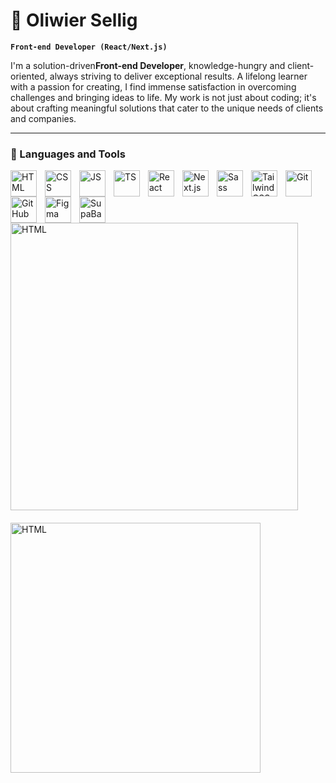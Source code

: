 # 🐺 Oliwier Sellig

**`Front-end Developer (React/Next.js)`** 

I'm a solution-driven**Front-end Developer**, knowledge-hungry and client-oriented, always striving to deliver exceptional results. A lifelong learner with a passion for creating, I find immense satisfaction in overcoming challenges and bringing ideas to life. My work is not just about coding; it's about crafting meaningful solutions that cater to the unique needs of clients and companies.

---

### 🧰 Languages and Tools

<img align="left" alt="HTML" width="42px" style="padding-right:10px" src="https://cdn.jsdelivr.net/gh/devicons/devicon@latest/icons/html5/html5-original.svg" />
<img align="left" alt="CSS" width="42px" style="padding-right:10px" src="https://cdn.jsdelivr.net/gh/devicons/devicon@latest/icons/css3/css3-original.svg" />
<img align="left" alt="JS" width="42px" style="padding-right:10px" src="https://cdn.jsdelivr.net/gh/devicons/devicon@latest/icons/javascript/javascript-original.svg" />
<img align="left" alt="TS" width="42px" style="padding-right:10px" src="https://cdn.jsdelivr.net/gh/devicons/devicon@latest/icons/typescript/typescript-original.svg" />
<img align="left" alt="React" width="42px" style="padding-right:10px" src="https://cdn.jsdelivr.net/gh/devicons/devicon@latest/icons/react/react-original.svg" />
<img align="left" alt="Next.js" width="42px" style="padding-right:10px" src="https://cdn.jsdelivr.net/gh/devicons/devicon@latest/icons/nextjs/nextjs-original.svg" />
<img align="left" alt="Sass" width="42px" style="padding-right:10px" src="https://cdn.jsdelivr.net/gh/devicons/devicon@latest/icons/sass/sass-original.svg" />
<img align="left" alt="Tailwind CSS" width="42px" style="padding-right:10px" src="https://cdn.jsdelivr.net/gh/devicons/devicon@latest/icons/tailwindcss/tailwindcss-original.svg" />
<img align="left" alt="Git" width="42px" style="padding-right:10px" src="https://cdn.jsdelivr.net/gh/devicons/devicon@latest/icons/git/git-original.svg" />
<img align="left" alt="GitHub" width="42px" style="padding-right:10px" src="https://cdn.jsdelivr.net/gh/devicons/devicon@latest/icons/github/github-original.svg" />
<img align="left" alt="Figma" width="42px" style="padding-right:10px" src="https://cdn.jsdelivr.net/gh/devicons/devicon@latest/icons/figma/figma-original.svg" />
<img align="left" alt="SupaBase" width="42px" style="padding-right:10px" src="https://cdn.jsdelivr.net/gh/devicons/devicon@latest/icons/supabase/supabase-original.svg" />
<br />

<a href="https://ketodelicious.vercel.app/"><img align="left" alt="HTML" width="460px" style="padding-right:10px" src="https://jhlemuenelichgebawrp.supabase.co/storage/v1/object/public/project_screenshots/ketodelicious-1-lg.webp" /></a>
<a href="https://github-readme-stats.vercel.app/api/pin/?username=OliwierSellig&repo=ketodelicious"><img alt="HTML" width="400px" style="margin-top:20px" src="https://github-readme-stats.vercel.app/api/pin/?username=OliwierSellig&repo=ketodelicious" /></a>




<!--
**OliwierSellig/OliwierSellig** is a ✨ _special_ ✨ repository because its `README.md` (this file) appears on your GitHub profile.

Here are some ideas to get you started:

- 🔭 I’m currently working on ...
- 🌱 I’m currently learning ...
- 👯 I’m looking to collaborate on ...
- 🤔 I’m looking for help with ...
- 💬 Ask me about ...
- 📫 How to reach me: ...
- 😄 Pronouns: ...
- ⚡ Fun fact: ...
-->
